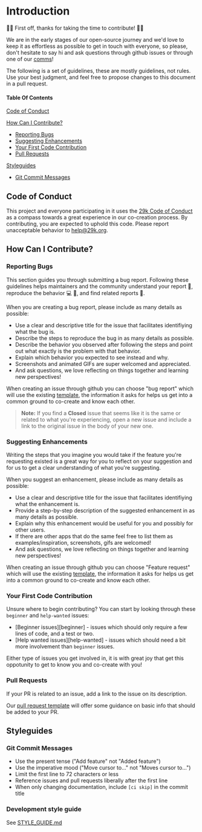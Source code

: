 # Introduction

🤍🎉 First off, thanks for taking the time to contribute! 🎉🤍

We are in the early stages of our open-source journey and we'd love to keep it as effortless as possible to get in touch with everyone, so please, don't hesitate to say hi and ask questions through github issues or through one of our [comms](#comms)!

The following is a set of guidelines, these are mostly guidelines, not rules. Use your best judgment, and feel free to propose changes to this document in a pull request.

#### Table Of Contents

[Code of Conduct](#code-of-conduct)

[How Can I Contribute?](#how-can-i-contribute)

- [Reporting Bugs](#reporting-bugs)
- [Suggesting Enhancements](#suggesting-enhancements)
- [Your First Code Contribution](#your-first-code-contribution)
- [Pull Requests](#pull-requests)

[Styleguides](#styleguides)

- [Git Commit Messages](#git-commit-messages)

## Code of Conduct

This project and everyone participating in it uses the [29k Code of Conduct](CODE_OF_CONDUCT.md) as a compass towards a great experience in our co-creation process. By contributing, you are expected to uphold this code. Please report unacceptable behavior to [help@29k.org](mailto:help@29k.org).

## How Can I Contribute?

### Reporting Bugs

This section guides you through submitting a bug report. Following these guidelines helps maintainers and the community understand your report 🧙, reproduce the behavior 💻 🧭, and find related reports 🔎.

When you are creating a bug report, please include as many details as possible:

- Use a clear and descriptive title for the issue that facilitates identifiying what the bug is.
- Describe the steps to reproduce the bug in as many details as possible.
- Describe the behavior you observed after following the steps and point out what exactly is the problem with that behavior.
- Explain which behavior you expected to see instead and why.
- Screenshots and animated GIFs are super welcomed and appreciated.
- And ask questions, we love reflecting on things together and learning new perspectives!

When creating an issue through github you can choose "bug report" which will use the existing [template](.github/ISSUE_TEMPLATE/bug_report.md), the information it asks for helps us get into a common ground to co-create and know each other.

> **Note:** If you find a **Closed** issue that seems like it is the same or related to what you're experiencing, open a new issue and include a link to the original issue in the body of your new one.

### Suggesting Enhancements

Writing the steps that you imagine you would take if the feature you're requesting existed is a great way for you to reflect on your suggestion and for us to get a clear understanding of what you're suggesting.

When you suggest an enhancement, please include as many details as possible:

- Use a clear and descriptive title for the issue that facilitates identifiying what the enhancement is.
- Provide a step-by-step description of the suggested enhancement in as many details as possible.
- Explain why this enhancement would be useful for you and possibly for other users.
- If there are other apps that do the same feel free to list them as examples/inspiration, screenshots, gifs are welcomed!
- And ask questions, we love reflecting on things together and learning new perspectives!

When creating an issue through github you can choose "Feature request" which will use the existing [template](.github/ISSUE_TEMPLATE/feature_request.md), the information it asks for helps us get into a common ground to co-create and know each other.

### Your First Code Contribution

Unsure where to begin contributing? You can start by looking through these `beginner` and `help-wanted` issues:

- [Beginner issues][beginner] - issues which should only require a few lines of code, and a test or two.
- [Help wanted issues][help-wanted] - issues which should need a bit more involvement than `beginner` issues.

Either type of issues you get involved in, it is with great joy that get this oppotunity to get to know you and co-create with you!

### Pull Requests

If your PR is related to an issue, add a link to the issue on its description.

Our [pull request template](.github/PULL_REQUEST_TEMPLATE/pull_request_template.md) will offer some guidance on basic info that should be added to your PR.

## Styleguides

### Git Commit Messages

- Use the present tense ("Add feature" not "Added feature")
- Use the imperative mood ("Move cursor to..." not "Moves cursor to...")
- Limit the first line to 72 characters or less
- Reference issues and pull requests liberally after the first line
- When only changing documentation, include `[ci skip]` in the commit title

### Development style guide

See [STYLE_GUIDE.md](STYLE_GUIDE.md)
